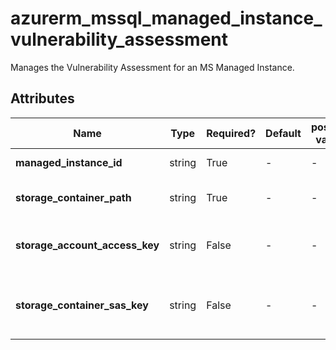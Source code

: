 # azurerm_mssql_managed_instance_vulnerability_assessment

Manages the Vulnerability Assessment for an MS Managed Instance.

## Attributes

| Name | Type | Required? | Default  | possible values | Description |
| ---- | ---- | --------- | -------- | ----------- | ----------- |
| **managed_instance_id** | string | True | -  |  -  | The id of the MS SQL Managed Instance. Changing this forces a new resource to be created. | 
| **storage_container_path** | string | True | -  |  -  | A blob storage container path to hold the scan results (e.g. <https://myStorage.blob.core.windows.net/VaScans/>). | 
| **storage_account_access_key** | string | False | -  |  -  | Specifies the identifier key of the storage account for vulnerability assessment scan results. If `storage_container_sas_key` isn't specified, `storage_account_access_key` is required. | 
| **storage_container_sas_key** | string | False | -  |  -  | A shared access signature (SAS Key) that has write access to the blob container specified in `storage_container_path` parameter. If `storage_account_access_key` isn't specified, `storage_container_sas_key` is required. | 

